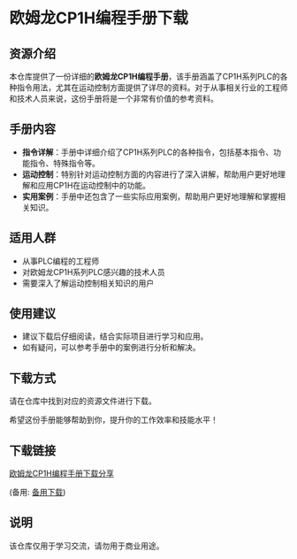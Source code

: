# 欧姆龙CP1H编程手册下载

## 资源介绍

本仓库提供了一份详细的**欧姆龙CP1H编程手册**，该手册涵盖了CP1H系列PLC的各种指令用法，尤其在运动控制方面提供了详尽的资料。对于从事相关行业的工程师和技术人员来说，这份手册将是一个非常有价值的参考资料。

## 手册内容

- **指令详解**：手册中详细介绍了CP1H系列PLC的各种指令，包括基本指令、功能指令、特殊指令等。
- **运动控制**：特别针对运动控制方面的内容进行了深入讲解，帮助用户更好地理解和应用CP1H在运动控制中的功能。
- **实用案例**：手册中还包含了一些实际应用案例，帮助用户更好地理解和掌握相关知识。

## 适用人群

- 从事PLC编程的工程师
- 对欧姆龙CP1H系列PLC感兴趣的技术人员
- 需要深入了解运动控制相关知识的用户

## 使用建议

- 建议下载后仔细阅读，结合实际项目进行学习和应用。
- 如有疑问，可以参考手册中的案例进行分析和解决。

## 下载方式

请在仓库中找到对应的资源文件进行下载。

希望这份手册能够帮助到你，提升你的工作效率和技能水平！

## 下载链接
[欧姆龙CP1H编程手册下载分享](https://pan.quark.cn/s/c91dfc3cb4e5) 

(备用: [备用下载](https://pan.baidu.com/s/1vF52FAsuc5oo_WQPS7eV_Q?pwd=1234))

## 说明

该仓库仅用于学习交流，请勿用于商业用途。

